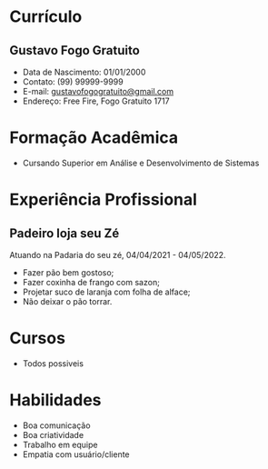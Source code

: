 # Currículo
## Gustavo Fogo Gratuito
* Data de Nascimento: 01/01/2000
* Contato: (99) 99999-9999
* E-mail: gustavofogogratuito@gmail.com
* Endereço: Free Fire, Fogo Gratuito 1717

# Formação Acadêmica
* Cursando Superior em Análise e Desenvolvimento de Sistemas

# Experiência Profissional
## Padeiro loja seu Zé

Atuando na Padaria do seu zé, 04/04/2021 - 04/05/2022.

* Fazer pão bem gostoso;
* Fazer coxinha de frango com sazon;
* Projetar suco de laranja com folha de alface;
* Não deixar o pão torrar.

# Cursos
* Todos possiveis

# Habilidades
* Boa comunicação
* Boa criatividade
* Trabalho em equipe
* Empatia com usuário/cliente





